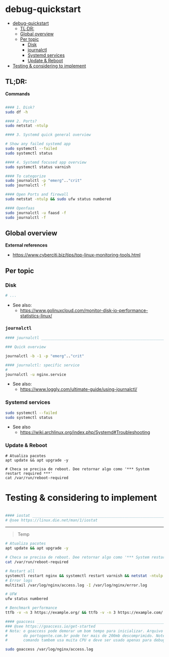# debug-quickstart

<!-- TOC -->

- [debug-quickstart](#debug-quickstart)
    - [TL;DR:](#tldr)
    - [Global overview](#global-overview)
    - [Per topic](#per-topic)
        - [Disk](#disk)
        - [journalctl](#journalctl)
        - [Systemd services](#systemd-services)
        - [Update & Reboot](#update--reboot)
- [Testing & considering to implement](#testing--considering-to-implement)

<!-- /TOC -->

## TL;DR:

**Commands**

```bash

#### 1. Disk?
sudo df -h

#### 2. Ports?
sudo netstat -ntulp

#### 3. Systemd quick general overview

# Show any failed systemd app
sudo systemctl --failed
sudo systemctl status

#### 4. Systemd focused app overview
sudo systemctl status varnish

#### To categorize
sudo journalctl -p "emerg".."crit"
sudo journalctl -f

#### Open Ports and firewall
sudo netstat -ntulp && sudo ufw status numbered

#### Openfaas
sudo journalctl -u faasd -f
sudo journalctl -f

```

## Global overview

<!--
### Global Cockpit
- https://example.org
- User: username

### Jumpbox
Both bravo and charlie may have direct to hosts. The same machines availible by
cockpit can also be accessed thougth rocha user.

```bash
ssh rocha@basalto-rocha.vps.fititnt.org

# Most host will have a dedicated user called alligoagent
ssh alligoagent@host
```
-->

**External references**
- https://www.cyberciti.biz/tips/top-linux-monitoring-tools.html

## Per topic

### Disk

```bash
# ...
```

- See also:
  - https://www.golinuxcloud.com/monitor-disk-io-performance-statistics-linux/

### `journalctl`
```bash
#### journalctl ________________________________________________________________

### Quick overview

journalctl -b -1 -p "emerg".."crit"

#### journalctl: specific service
#
journalctl -u nginx.service
```
- See also:
  - https://www.loggly.com/ultimate-guide/using-journalctl/

### Systemd services

```bash
sudo systemctl --failed
sudo systemctl status
```
- See also
  - https://wiki.archlinux.org/index.php/Systemd#Troubleshooting

### Update & Reboot

```
# Atualiza pacotes
apt update && apt upgrade -y

# Checa se precisa de reboot. Dee retornar algo como '*** System restart required ***'
cat /var/run/reboot-required
```

# Testing & considering to implement

```bash

#### iostat ____________________________________________________________________
# @see https://linux.die.net/man/1/iostat
```


---

> Temp

```bash
# Atualiza pacotes
apt update && apt upgrade -y

# Checa se precisa de reboot. Dee retornar algo como '*** System restart required ***'
cat /var/run/reboot-required

# Restart all
systemctl restart nginx && systemctl restart varnish && netstat -ntulp
# Error logs
multitail /var/log/nginx/access.log -I /var/log/nginx/error.log

# UFW
ufw status numbered

# Benchmark performance
ttfb -v -n 3 https://example.org/ && ttfb -v -n 3 https://example.com/

#### goaccess __________________________________________________________________
### @see https://goaccess.io/get-started
# Nota: o goaccess pode demorar um bom tempo para inicializar. Arquivo de logs
#       do portogente.com.br pode ter mais de 200mb descomprimido. Note que este
#       comando tambem usa muita CPU e deve ser usado apenas para debug avançado

sudo goaccess /var/log/nginx/access.log
```